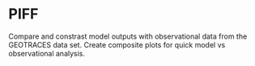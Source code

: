 # PIFF

Compare and constrast model outputs with observational data from the 
GEOTRACES data set. Create composite plots for quick model vs observational
analysis.
